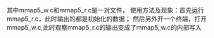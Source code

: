 其中mmap5_w.c和mmap5_r.c是一对文件，
使用方法及现象：首先运行mmap5_r.c，此时输出的都是初始化的数据；
然后另外开一个终端，打开mmap5_w.c,此时观察mmap5_r.c的输出变成了mmap5_w.c的内部写入

